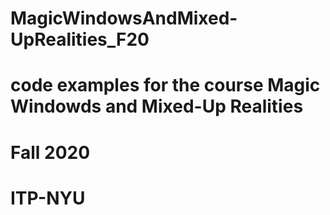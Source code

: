 # MagicWindowsAndMixed-UpRealities_F20
# code examples for the course Magic Windowds and Mixed-Up Realities
# Fall 2020
# ITP-NYU
